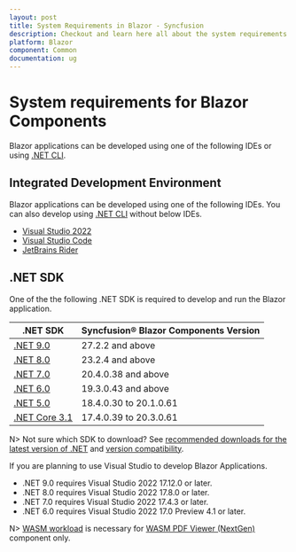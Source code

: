 ```yaml
---
layout: post
title: System Requirements in Blazor - Syncfusion
description: Checkout and learn here all about the system requirements needed to use Syncfusion Blazor Components.
platform: Blazor
component: Common
documentation: ug
---
```


# System requirements for Blazor Components

Blazor applications can be developed using one of the following IDEs or using [.NET CLI](https://learn.microsoft.com/en-us/dotnet/core/tools/).

## Integrated Development Environment

Blazor applications can be developed using one of the following IDEs. You can also develop using [.NET CLI](https://learn.microsoft.com/en-us/dotnet/core/tools/) without below IDEs.

* [Visual Studio 2022](https://visualstudio.microsoft.com/vs/)
* [Visual Studio Code](https://code.visualstudio.com/download)
* [JetBrains Rider](https://www.jetbrains.com/rider/)

## .NET SDK

One of the the following .NET SDK is required to develop and run the Blazor application.

| .NET SDK | Syncfusion&reg; Blazor Components Version |
| ------------- | ------------- |
| [.NET 9.0](https://dotnet.microsoft.com/en-us/download/dotnet/9.0) | 27.2.2 and above |
| [.NET 8.0](https://dotnet.microsoft.com/en-us/download/dotnet/8.0) | 23.2.4 and above |
| [.NET 7.0](https://dotnet.microsoft.com/en-us/download/dotnet/7.0) | 20.4.0.38 and above |
| [.NET 6.0](https://dotnet.microsoft.com/en-us/download/dotnet/6.0) | 19.3.0.43 and above |
| [.NET 5.0](https://dotnet.microsoft.com/en-us/download/dotnet/5.0) | 18.4.0.30 to 20.1.0.61  |
| [.NET Core 3.1](https://dotnet.microsoft.com/en-us/download/dotnet/3.1) | 17.4.0.39 to 20.3.0.61 |

N> Not sure which SDK to download? See [recommended downloads for the latest version of .NET](https://dotnet.microsoft.com/en-us/download) and [version compatibility](https://blazor.syncfusion.com/documentation/common/how-to/version-compatibility).

If you are planning to use Visual Studio to develop Blazor Applications.

* .NET 9.0 requires Visual Studio 2022 17.12.0 or later.
* .NET 8.0 requires Visual Studio 2022 17.8.0 or later.
* .NET 7.0 requires Visual Studio 2022 17.4.3 or later.
* .NET 6.0 requires Visual Studio 2022 17.0 Preview 4.1 or later.

N> [WASM workload](https://learn.microsoft.com/en-us/aspnet/core/blazor/webassembly-build-tools-and-aot?view=aspnetcore-8.0#net-webassembly-build-tools) is necessary for [WASM PDF Viewer (NextGen)](https://blazor.syncfusion.com/documentation/pdfviewer-2/getting-started/web-assembly-application#prerequisites) component only.
